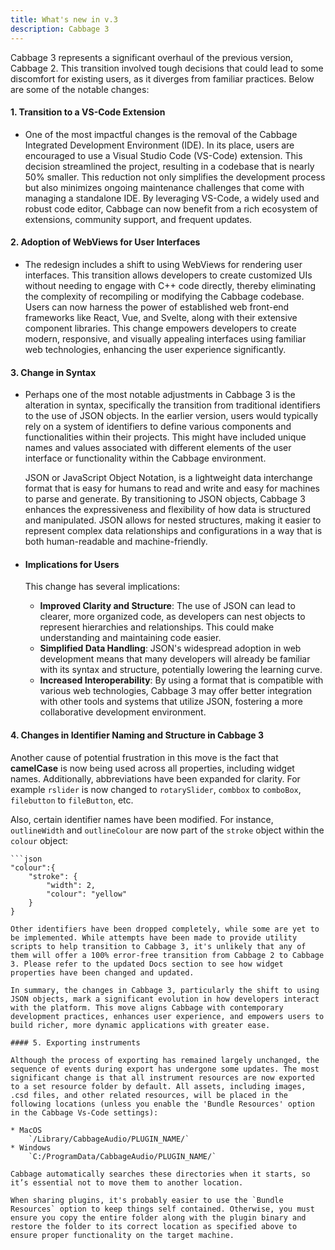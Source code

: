 ```yaml
---
title: What's new in v.3
description: Cabbage 3
---
```


Cabbage 3 represents a significant overhaul of the previous version, Cabbage 2. This transition involved tough decisions that could lead to some discomfort for existing users, as it diverges from familiar practices. Below are some of the notable changes:

#### 1. Transition to a VS-Code Extension
- One of the most impactful changes is the removal of the Cabbage Integrated Development Environment (IDE). In its place, users are encouraged to use a Visual Studio Code (VS-Code) extension. This decision streamlined the project, resulting in a codebase that is nearly 50% smaller. This reduction not only simplifies the development process but also minimizes ongoing maintenance challenges that come with managing a standalone IDE. By leveraging VS-Code, a widely used and robust code editor, Cabbage can now benefit from a rich ecosystem of extensions, community support, and frequent updates.

#### 2. Adoption of WebViews for User Interfaces
- The redesign includes a shift to using WebViews for rendering user interfaces. This transition allows developers to create customized UIs without needing to engage with C++ code directly, thereby eliminating the complexity of recompiling or modifying the Cabbage codebase. Users can now harness the power of established web front-end frameworks like React, Vue, and Svelte, along with their extensive component libraries. This change empowers developers to create modern, responsive, and visually appealing interfaces using familiar web technologies, enhancing the user experience significantly.

#### 3. Change in Syntax
- Perhaps one of the most notable adjustments in Cabbage 3 is the alteration in syntax, specifically the transition from traditional identifiers to the use of JSON objects. In the earlier version, users would typically rely on a system of identifiers to define various components and functionalities within their projects. This might have included unique names and values associated with different elements of the user interface or functionality within the Cabbage environment.

    JSON or JavaScript Object Notation, is a lightweight data interchange format that is easy for humans to read and write and easy for machines to parse and generate. By transitioning to JSON objects, Cabbage 3 enhances the expressiveness and flexibility of how data is structured and manipulated. JSON allows for nested structures, making it easier to represent complex data relationships and configurations in a way that is both human-readable and machine-friendly.

- #### Implications for Users
    This change has several implications:
    - **Improved Clarity and Structure**: The use of JSON can lead to clearer, more organized code, as developers can nest objects to represent hierarchies and relationships. This could make understanding and maintaining code easier.
    - **Simplified Data Handling**: JSON's widespread adoption in web development means that many developers will already be familiar with its syntax and structure, potentially lowering the learning curve.
    - **Increased Interoperability**: By using a format that is compatible with various web technologies, Cabbage 3 may offer better integration with other tools and systems that utilize JSON, fostering a more collaborative development environment.

#### 4. Changes in Identifier Naming and Structure in Cabbage 3

Another cause of potential frustration in this move is the fact that **camelCase** is now being used across all properties, including widget names. Additionally, abbreviations have been expanded for clarity. For example `rslider` is now changed to `rotarySlider`, `combbox` to `comboBox`, `filebutton` to `fileButton`, etc.

Also, certain identifier names have been modified. For instance, `outlineWidth` and `outlineColour` are now part of the `stroke` object within the `colour` object:

    ```json
    "colour":{
        "stroke": {
            "width": 2,
            "colour": "yellow"
        }
    }
```
Other identifiers have been dropped completely, while some are yet to be implemented. While attempts have been made to provide utility scripts to help transition to Cabbage 3, it's unlikely that any of them will offer a 100% error-free transition from Cabbage 2 to Cabbage 3. Please refer to the updated Docs section to see how widget properties have been changed and updated.

In summary, the changes in Cabbage 3, particularly the shift to using JSON objects, mark a significant evolution in how developers interact with the platform. This move aligns Cabbage with contemporary development practices, enhances user experience, and empowers users to build richer, more dynamic applications with greater ease.

#### 5. Exporting instruments

Although the process of exporting has remained largely unchanged, the sequence of events during export has undergone some updates. The most significant change is that all instrument resources are now exported to a set resource folder by default. All assets, including images, .csd files, and other related resources, will be placed in the following locations (unless you enable the 'Bundle Resources' option in the Cabbage Vs-Code settings):

* MacOS
    `/Library/CabbageAudio/PLUGIN_NAME/`
* Windows
    `C:/ProgramData/CabbageAudio/PLUGIN_NAME/`

Cabbage automatically searches these directories when it starts, so it’s essential not to move them to another location.

When sharing plugins, it's probably easier to use the `Bundle Resources` option to keep things self contained. Otherwise, you must ensure you copy the entire folder along with the plugin binary and restore the folder to its correct location as specified above to ensure proper functionality on the target machine.
